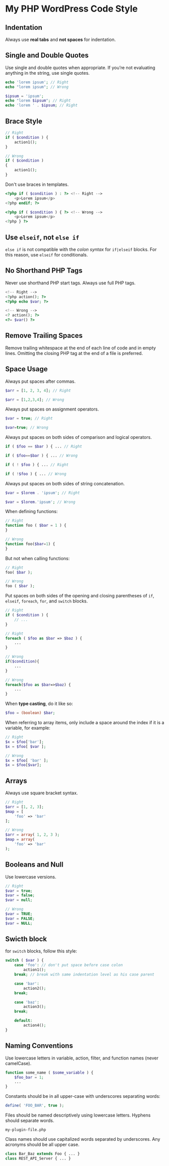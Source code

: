 # My PHP WordPress Code Style

## Indentation

Always use **real tabs** and **not spaces** for indentation.

## Single and Double Quotes

Use single and double quotes when appropriate. If you’re not evaluating anything in the string, use single quotes.

```php
echo 'lorem ipsum'; // Right
echo "lorem ipsum"; // Wrong

$ipsum = 'ipsum';
echo "lorem $ipsum"; // Right
echo 'lorem ' . $ipsum; // Right
```

## Brace Style

```php
// Right
if ( $condition ) {
	action1();
}

// Wrong
if ( $condition )
{
	action1();
}
```

Don't use braces in templates.

```php
<?php if ( $condition ) : ?> <!-- Right -->
	<p>Lorem ipsum</p>
<?php endif; ?>

<?php if ( $condition ) { ?> <!-- Wrong -->
	<p>Lorem ipsum</p>
<?php } ?>
```

## Use `elseif`, not `else if`

`else if` is not compatible with the *colon syntax* for `if|elseif` blocks. For this reason, use `elseif` for conditionals.

## No Shorthand PHP Tags

Never use shorthand PHP start tags. Always use full PHP tags.

```php
<!-- Right -->
<?php action(); ?>
<?php echo $var; ?>

<!-- Wrong -->
<? action(); ?>
<?= $var() ?>
```

## Remove Trailing Spaces

Remove trailing whitespace at the end of each line of code and in empty lines. Omitting the closing PHP tag at the end of a file is preferred.

## Space Usage

Always put spaces after commas.

```php
$arr = [1, 2, 3, 4]; // Right

$arr = [1,2,3,4]; // Wrong
```

Always put spaces on assignment operators.

```php
$var = true; // Right

$var=true; // Wrong
```

Always put spaces on both sides of comparison and logical operators.

```php
if ( $foo == $bar ) { ... // Right

if ( $foo==$bar ) { ... // Wrong

if ( ! $foo ) { ... // Right

if ( !$foo ) { ... // Wrong
```

Always put spaces on both sides of string concatenation.

```php
$var = $lorem . 'ipsum'; // Right

$var = $lorem.'ipsum'; // Wrong
```

When defining functions:

```php
// Right
function foo ( $bar = 1 ) {
}

// Wrong
function foo($bar=1) {
}
```

But not when calling functions:

```php
// Right
foo( $bar );

// Wrong
foo ( $bar );
```

Put spaces on both sides of the opening and closing parentheses of `if`, `elseif`, `foreach`, `for`, and `switch` blocks.

```php
// Right
if ( $condition ) {
	// ...
}

// Right
foreach ( $foo as $bar => $baz ) {
	...
}

// Wrong
if($condition){
	...
}

// Wrong
foreach($foo as $bar=>$baz) {
	...
}
```

When **type casting**, do it like so:

```php
$foo = (boolean) $bar;
```

When referring to array items, only include a space around the index if it is a variable, for example:

```php
// Right
$x = $foo['bar'];
$x = $foo[ $var ];

// Wrong
$x = $foo[ 'bar' ];
$x = $foo[$var];
```

## Arrays

Always use square bracket syntax.

```php
// Right
$arr = [1, 2, 3];
$map = [
	'foo' => 'bar'
];

// Wrong
$arr = array( 1, 2, 3 );
$map = array(
	'foo' => 'bar'
);
```

## Booleans and Null

Use lowercase versions.

```php
// Right
$var = true;
$var = false;
$var = null;

// Wrong
$var = TRUE;
$var = FALSE;
$var = NULL;
```
## Swicth block

for `switch` blocks, follow this style:

```php
switch ( $var ) {
	case 'foo': // don't put space before case colon
		action1();
	break; // break with same indentation level as his case parent

	case 'bar':
		action2();
	break;

	case 'baz':
		action3();
	break;

	default:
		action4();
}
```

## Naming Conventions

Use lowercase letters in variable, action, filter, and function names (never camelCase).

```php
function some_name ( $some_variable ) {
	$foo_bar = 1;
	...
}
```

Constants should be in all upper-case with underscores separating words:

```php
define( 'FOO_BAR', true );
```

Files should be named descriptively using lowercase letters. Hyphens should separate words.

```
my-plugin-file.php
```

Class names should use capitalized words separated by underscores. Any acronyms should be all upper case.

```php
class Bar_Baz extends Foo { ... }
class REST_API_Server { ... }
```
